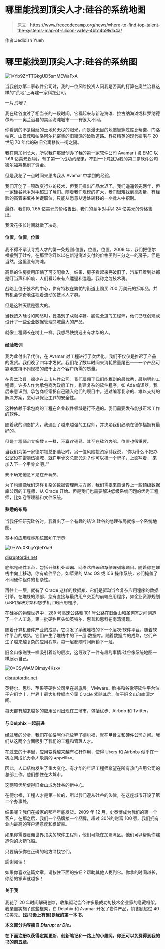 # 哪里能找到顶尖人才:硅谷的系统地图

> 原文：<https://www.freecodecamp.org/news/where-to-find-top-talent-the-systems-map-of-silicon-valley-4bb14b98da4a/>

作者:Jedidiah Yueh

# **哪里能找到顶尖人才:硅谷的系统图**

![1*Yb9ZYTTGkgUD5smMEWaFxA](img/de7a10892f96090d881ab75842b55d5f.png)

当我创办第二家软件公司时，我的一位风险投资人问我是否真的打算在奥兰治县这样的“荒地”上再建一家科技公司。

一片*荒地*？

我在硅谷度过了相当长的一段时间。它看起来与新港海滩、拉古纳海滩或科罗纳德尔玛——奥兰治县的美丽海滩城市——有很大不同。

你看到的不是绵延的土地和无尽的阳光，而是漫无目的地蜿蜒穿过库比蒂诺、门洛帕克、山景城和帕洛阿尔托密集的旧街区的破败道路。科技精英的现代豪宅与 20 世纪 70 年代的破旧公寓楼仅一街之隔。

我在南加州长大，所以我在那里创办了我的第一家软件公司 Avamar ( [被 EMC](http://www.eweek.com/storage/how-avamar-s-jed-yueh-caught-the-ultimate-fullback) 以 1.65 亿美元收购)。有了第一个成功的结果，不到一个月就为我的第二家软件公司[德尔福](http://www.delphix.com)筹集到了资金。

但是我花了一点时间来思考我从 Avamar 中学到的经验。

我们开创了一项改变行业的技术，但我们推出产品太迟了。我们遥遥领先两年，但一家硅谷竞争对手超过了我们。随着我们规模的扩大，我们很难找到高质量、有经验的高管来填补关键职位，只能从愿意从远处转移的一小批人中招聘。

最终，我们以 1.65 亿美元的价格售出，我们的竞争对手以 24 亿美元的价格售出。

我没花多长时间就做了决定。

#### 位置，位置，位置

我不得不承认寻找人才的第一条规则:位置，位置，位置。2009 年，我们把德尔福搬到了硅谷，在那里你可以以在新港海滩支付的价格买到三分之一的房子。但是当然，这里没有海滩。

高昂的住房费用压缩了可支配收入。结果，房子看起来更破旧了，汽车开着到处都是叮当声和凹痕，人们看起来有点邋遢和邋遢。我称之为技术税。

战略上位于技术的中心，你有特权在繁忙的街道上购买 200 万美元的拆卸品，并有机会惊奇地注视着流动的技术人才群。

但是这种天赋是强大的。

当我接入硅谷的网络时，我遇到了成就卓著、能说会道的工程师，他们已经创建或设计了一些企业数据管理领域最大的产品。

就像工程师长在树上一样。我想尽快挑选出有才华的人。

#### 经验教训

我为此付出了代价，在 Avamar 对工程进行了次优化。我们不仅仅是推迟了产品的发货。我们晚了四年才发货。我们花了数年时间来消耗质量尾巴——一个产品可靠地支持不同规模的成千上万个客户所需的质量。

在奥兰治县，很少有上市软件公司。我们雇佣了我们能找到的最优秀、最聪明的工程师。许多人作为承包商为政府工作，构建复杂的软件程序，如 Ada 编译器。我后来意识到，承包商经常把自己融入他们的项目中。通过编写复杂的、难以支持的解决方案，您可以保证工作的安全性。

这种依赖于承包商的工程在企业软件领域是行不通的。我们需要发布能够正常工作的软件。

随着我的网络扩大，我遇到了越来越强的工程师，并决定我们必须在德尔福拥有最好的。

但是工程师和大多数人一样，不喜欢通勤。甚至在硅谷内部，位置也很重要。

当我们为第一家德尔福总部选址时，另一位风险投资家对我说，“你为什么不把办公室设在雷德伍德城，就在甲骨文总部旁边？你可以挂一个牌子，上面写着，‘来加入下一个甲骨文吧。’"

我不确定他是不是在开玩笑。

为了构建像我们这样复杂的数据管理解决方案，我们需要来自世界上一些顶级数据库公司的工程师，从 Oracle 开始。但是我们也需要解决低级系统问题的优秀工程师，比如卷管理器和文件系统。

#### 熟悉的布局

当我仔细研究硅谷时，我得出了一个有趣的结论:硅谷的地理布局就像一个系统地图。

基本的应用程序系统图如下所示:

![0*WuXKbjyYjteIYia9](img/7c5618c4a033022273e2f967d2bc21db.png)

[disruptordie.net](http://disruptordie.net)

底部是硬件平台，包括计算机处理器、网络路由器和存储阵列等项目。随着你在堆栈中向上移动，你有软件平台，如苹果的 Mac OS 或 iOS 操作系统，它们掩盖了不同硬件组件的复杂性。

再往上一层，就有了 Oracle 这样的数据库，它们是驱动当今复杂应用程序的数据引擎。在堆栈的顶部，您有直接与最终用户交互的前端应用程序，如企业资源规划(ERP)解决方案和您手机上的应用程序。

在硅谷的物理世界中，280 号高速公路和 101 号公路在旧金山和圣何塞之间创造了一个人工岛。第一批硬件巨头如英特尔、惠普和思科在南湾涌现。

随着计算机硬件产业的成熟，它引发了系统堆栈的下一个层次:软件平台。随着软件平台的成熟，它们产生了堆栈中的下一层:数据库。随着数据库的成熟，它们产生了越来越复杂的应用程序。每一层都随时间解锁下一层。

旧金山像磁铁一样吸引着新的层次，这导致了一件有趣的事情:硅谷像系统地图一样展示自己。

![0*CSyWAMQImsy4Kzxv](img/14d691de2711c9d4f856c9687522dc62.png)

[disruptordie.net](http://disruptordie.net)

英特尔、思科、苹果等硬件公司坐在最底层。VMware、脸书和谷歌等软件平台位于它们之上。世界上最大的数据库公司 Oracle 紧随其后，位于旧金山和南湾之间。

每天都有越来越多的应用公司出现在三藩市，包括优步、Airbnb 和 Twitter。

#### 与 Delphix 一起前进

经过我的分析，我们在帕洛阿尔托放弃了德尔福，就在甲骨文和硬件公司之间。我们从这两个方面吸引了我们的工程和管理人才。

在过去的十年里，应用变得越来越有杠杆作用，使得 Ubers 和 Airbnbs 似乎在一夜之间成长为令人敬畏的 Appzillas。

因此，人口结构发生了重大变化。有才华的年轻工程师希望在所有热门应用公司的总部工作。他们想住在大城市。

这两项优势使得旧金山成为硅谷的新中心。

在德尔福，工程人才是第一位的，所以我们遵从硅谷的法律，在这座城市开设了第二个办事处。

结果呢？我们在搬家的那年年底发货。2009 年 12 月，史泰博成为我们的第一个客户。在那之后，我们一个品牌接一个品牌，超过 30%的财富 100 强。我们拥有业内最高的客户满意度和保留率。

如果你需要雇佣世界顶尖的软件工程师，他们可能在加州湾区。他们可以帮助你建造你的火箭飞船。

只要确保你在正确的地方寻找它们。

感谢阅读！

如果你喜欢这篇文章，请按住下面的按钮？帮助其他人找到它。你拿的时间越长，你给的掌声就越多！

#### 关于我

我花了 20 年时间解码创新，收集驱动当今许多最成功的技术企业家的隐藏框架。我亲自实施了这些框架，在 Delphix 和 Avamar 开发了软件产品，销售额超过 40 亿美元。[](https://goo.gl/FhRst5)**(亚马逊上有售)是我的第一本书。**

**本文部分内容摘自 *Disrupt or Die。***

**在下面注册以获得定期更新、创新笔记和一路上的小趣闻。你还可以免费得到我的书的前五章。**